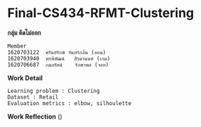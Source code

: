 # Final-CS434-RFMT-Clustering
**กลุ่ม คิดไม่ออก**
```
Member
1620703122	ศรันย์รักษ์	จันทร์กลิ่น (ออม)
1620703940	พรพิพัฒน์	สิรมานนท์ (เกม)
1620706687	กมลรัตน์	รักษาพล (จอย)
```
**Work Detail**
```
Learning problem : Clustering
Dataset : Retail
Evaluation metrics : elbow, silhoulette
```
**Work Reflection**
()
